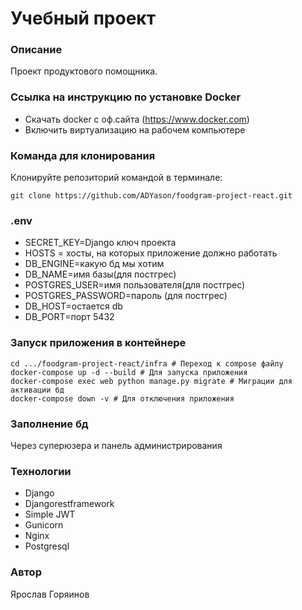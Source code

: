 # Учебный проект
### Описание
Проект продуктового помощника.

### Cсылка на инструкцию по установке Docker
- Скачать docker с оф.сайта (https://www.docker.com)
- Включить виртуализацию на рабочем компьютере

### Команда для клонирования
Клонируйте репозиторий командой в терминале:
```
git clone https://github.com/ADYason/foodgram-project-react.git
```
### .env
- SECRET_KEY=Django ключ проекта
- HOSTS = хосты, на которых приложение должно работать
- DB_ENGINE=какую бд мы хотим
- DB_NAME=имя базы(для постгрес)
- POSTGRES_USER=имя пользователя(для постгрес)
- POSTGRES_PASSWORD=пароль (для постгрес)
- DB_HOST=остается db
- DB_PORT=порт 5432
### Запуск приложения в контейнере
```
cd .../foodgram-project-react/infra # Переход к compose файлу
docker-compose up -d --build # Для запуска приложения
docker-compose exec web python manage.py migrate # Миграции для активации бд
docker-compose down -v # Для отключения приложения
```
### Заполнение бд
Через суперюзера и панель администрирования

### Технологии
- Django
- Djangorestframework
- Simple JWT
- Gunicorn
- Nginx
- Postgresql

### Автор
Ярослав Горяинов
